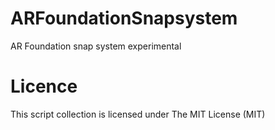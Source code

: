 # ARFoundationSnapsystem
AR Foundation snap system experimental
# Licence
This script collection is licensed under The MIT License (MIT)
